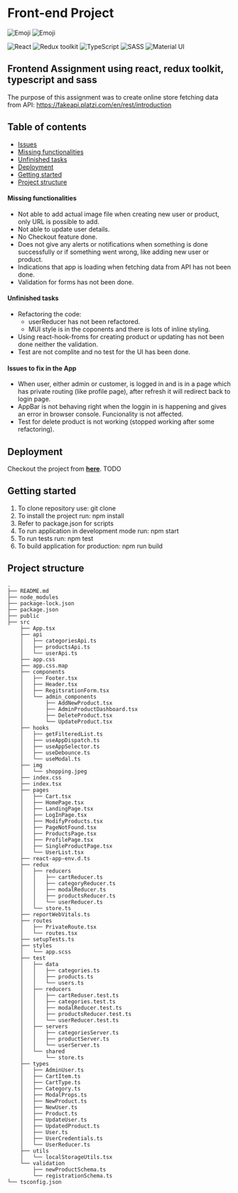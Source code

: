 # Front-end Project
![Emoji](https://img.shields.io/badge/in--progress-YES-red)
![Emoji](https://img.shields.io/badge/author-MI-blue)

![React](https://img.shields.io/badge/React-v.18-blue)
![Redux toolkit](https://img.shields.io/badge/RTK-v.1-purple)
![TypeScript](https://img.shields.io/badge/TypeScript-v.4-green)
![SASS](https://img.shields.io/badge/SASS-v.1-hotpink)
![Material UI](https://img.shields.io/badge/MUI-v.5-blueviolet)

## Frontend Assignment using react, redux toolkit, typescript and sass

The purpose of this assignment was to create online store fetching data from API: https://fakeapi.platzi.com/en/rest/introduction

## Table of contents

- [Issues](#issues)
- [Missing functionalities](#missing-functionalities)
- [Unfinished tasks](#unfinished-tasks)
- [Deployment](#deployment)
- [Getting started](#getting-started)
- [Project structure](#project-structure)

#### Missing functionalities

- Not able to add actual image file when creating new user or product, only URL is possible to add. 
- Not able to update user details.
- No Checkout feature done.
- Does not give any alerts or notifications when something is done successfully or if something went wrong, like adding new user or product.
- Indications that app is loading when fetching data from API has not been done.
- Validation for forms has not been done.

#### Unfinished tasks

- Refactoring the code:
    - userReducer has not been refactored.
    - MUI style is in the coponents and there is lots of inline styling.
- Using react-hook-froms for creating product or updating has not been done neither the validation. 
- Test are not complite and no test for the UI has been done.
 
#### Issues to fix in the App

- When user, either admin or customer, is logged in and is in a page which has private routing (like profile page), after refresh it will redirect back to login page.
- AppBar is not behaving right when the loggin in is happening and gives an error in browser console. Funcionality is not affected.
- Test for delete product is not working (stopped working after some refactoring).


## Deployment

Checkout the project from **[here]()**.  TODO

## Getting started

1. To clone repository use: git clone 
2. To install the project run: npm install
3. Refer to package.json for scripts 
4. To run application in development mode run: npm start 
5. To run tests run: npm test
6. To build application for production: npm run build

## Project structure

```
.
├── README.md
├── node_modules
├── package-lock.json
├── package.json
├── public
├── src
    ├── App.tsx
    ├── api
    │   ├── categoriesApi.ts
    │   ├── productsApi.ts
    │   └── userApi.ts
    ├── app.css
    ├── app.css.map
    ├── components
    │   ├── Footer.tsx
    │   ├── Header.tsx
    │   ├── RegitsrationForm.tsx
    │   └── admin_components
    │       ├── AddNewProduct.tsx
    │       ├── AdminProductDashboard.tsx
    │       ├── DeleteProduct.tsx
    │       └── UpdateProduct.tsx
    ├── hooks
    │   ├── getFilteredList.ts
    │   ├── useAppDispatch.ts
    │   ├── useAppSelector.ts
    │   ├── useDebounce.ts
    │   └── useModal.ts
    ├── img
    │   └── shopping.jpeg
    ├── index.css
    ├── index.tsx
    ├── pages
    │   ├── Cart.tsx
    │   ├── HomePage.tsx
    │   ├── LandingPage.tsx
    │   ├── LogInPage.tsx
    │   ├── ModifyProducts.tsx
    │   ├── PageNotFound.tsx
    │   ├── ProductsPage.tsx
    │   ├── ProfilePage.tsx
    │   ├── SingleProductPage.tsx
    │   └── UserList.tsx
    ├── react-app-env.d.ts
    ├── redux
    │   ├── reducers
    │   │   ├── cartReducer.ts
    │   │   ├── categoryReducer.ts
    │   │   ├── modalReducer.ts
    │   │   ├── productsReducer.ts
    │   │   └── userReducer.ts
    │   └── store.ts
    ├── reportWebVitals.ts
    ├── routes
    │   ├── PrivateRoute.tsx
    │   └── routes.tsx
    ├── setupTests.ts
    ├── styles
    │   └── app.scss
    ├── test
    │   ├── data
    │   │   ├── categories.ts
    │   │   ├── products.ts
    │   │   └── users.ts
    │   ├── reducers
    │   │   ├── cartReduser.test.ts
    │   │   ├── categories.test.ts
    │   │   ├── modalReducer.test.ts
    │   │   ├── productsReducer.test.ts
    │   │   └── userReducer.test.ts
    │   ├── servers
    │   │   ├── categoriesServer.ts
    │   │   ├── productServer.ts
    │   │   └── userServer.ts
    │   └── shared
    │       └── store.ts
    ├── types
    │   ├── AdminUser.ts
    │   ├── CartItem.ts
    │   ├── CartType.ts
    │   ├── Category.ts
    │   ├── ModalProps.ts
    │   ├── NewProduct.ts
    │   ├── NewUser.ts
    │   ├── Product.ts
    │   ├── UpdateUser.ts
    │   ├── UpdatedProduct.ts
    │   ├── User.ts
    │   ├── UserCredentials.ts
    │   └── UserReducer.ts
    ├── utils
    │   └── localStorageUtils.tsx
    └── validation
        ├── newProductSchema.ts
        └── registrationSchema.ts
└── tsconfig.json